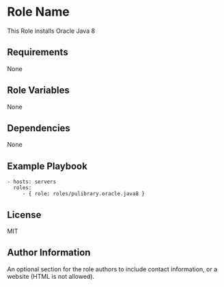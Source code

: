 Role Name
=========

This Role installs Oracle Java 8

Requirements
------------

None

Role Variables
--------------

None


Dependencies
------------

None


Example Playbook
----------------

    - hosts: servers
      roles:
         - { role: roles/pulibrary.oracle.java8 }

License
-------

MIT


Author Information
------------------

An optional section for the role authors to include contact information, or a
website (HTML is not allowed).
